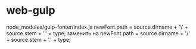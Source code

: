 # web-gulp
node_modules/gulp-fonter/index.js
newFont.path = source.dirname + '\\' + source.stem + '.' + type; заменить на newFont.path = source.dirname + '/' + source.stem + '.' + type;
